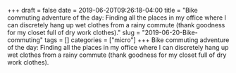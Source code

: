 +++draft = falsedate = 2019-06-20T09:26:18-04:00title = "Bike commuting adventure of the day: Finding all the places in my office where I can discretely hang up wet clothes from a rainy commute (thank goodness for my closet full of dry work clothes)."slug = "2019-06-20-Bike-commuting"tags = []categories = ["micro"]+++Bike commuting adventure of the day: Finding all the places in my office where I can discretely hang up wet clothes from a rainy commute (thank goodness for my closet full of dry work clothes).